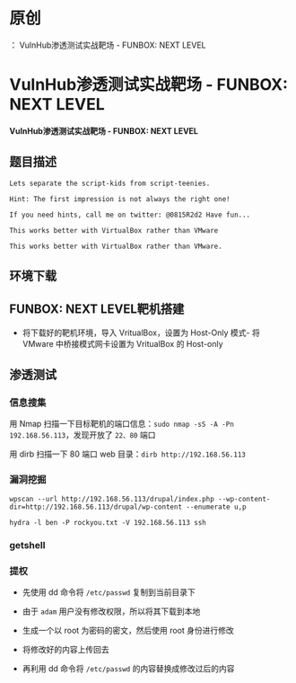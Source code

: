# 原创
：  VulnHub渗透测试实战靶场 - FUNBOX: NEXT LEVEL

# VulnHub渗透测试实战靶场 - FUNBOX: NEXT LEVEL

#### VulnHub渗透测试实战靶场 - FUNBOX: NEXT LEVEL

## 题目描述

```
Lets separate the script-kids from script-teenies.

Hint: The first impression is not always the right one!

If you need hints, call me on twitter: @0815R2d2 Have fun...

This works better with VirtualBox rather than VMware

This works better with VirtualBox rather than VMware.

```

## 环境下载

> 



## FUNBOX: NEXT LEVEL靶机搭建

> 

- 将下载好的靶机环境，导入 VritualBox，设置为 Host-Only 模式- 将 VMware 中桥接模式网卡设置为 VritualBox 的 Host-only


> 



## 渗透测试

### 信息搜集

> 
用 Nmap 扫描一下目标靶机的端口信息：`sudo nmap -sS -A -Pn 192.168.56.113`，发现开放了 `22、80` 端口


> 
用 dirb 扫描一下 80 端口 web 目录：`dirb http://192.168.56.113`


### 漏洞挖掘

> 



> 



```
wpscan --url http://192.168.56.113/drupal/index.php --wp-content-dir=http://192.168.56.113/drupal/wp-content --enumerate u,p

```

> 



```
hydra -l ben -P rockyou.txt -V 192.168.56.113 ssh

```

### getshell

> 



### 提权

> 



> 



> 



> 

- 先使用 dd 命令将 `/etc/passwd` 复制到当前目录下


> 
- 由于 `adam` 用户没有修改权限，所以将其下载到本地


> 
- 生成一个以 root 为密码的密文，然后使用 root 身份进行修改


> 
- 将修改好的内容上传回去


> 
- 再利用 dd 命令将 `/etc/passwd` 的内容替换成修改过后的内容


> 


